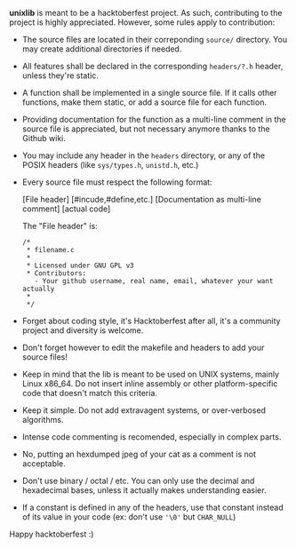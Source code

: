 **unixlib** is meant to be a hacktoberfest project. As such, contributing to the project is highly appreciated. However, some rules apply to contribution:

- The source files are located in their correponding `source/` directory. You may create additional directories if needed.
- All features shall be declared in the corresponding `headers/?.h` header, unless they're static.
- A function shall be implemented in a single source file. If it calls other functions, make them static, or add a source file for each function.
- Providing documentation for the function as a multi-line comment in the source file is appreciated, but not necessary anymore thanks to the Github wiki.
- You may include any header in the `headers` directory, or any of the POSIX headers (like `sys/types.h`, `unistd.h`, etc.)

- Every source file must respect the following format:

    [File header]
    [#incude,#define,etc.]
    [Documentation as multi-line comment]
    [actual code]

    The "File header" is:

      /*
       * filename.c
       *
       * Licensed under GNU GPL v3
       * Contributors:
         - Your github username, real name, email, whatever your want actually
       *
       */

- Forget about coding style, it's Hacktoberfest after all, it's a community project and diversity is welcome.
- Don't forget however to edit the makefile and headers to add your source files!
- Keep in mind that the lib is meant to be used on UNIX systems, mainly Linux x86_64. Do not insert inline assembly or other platform-specific code that doesn't match this criteria.
- Keep it simple. Do not add extravagent systems, or over-verbosed algorithms.
- Intense code commenting is recomended, especially in complex parts.
- No, putting an hexdumped jpeg of your cat as a comment is not acceptable.
- Don't use binary / octal / etc. You can only use the decimal and hexadecimal bases, unless it actually makes understanding easier.
- If a constant is defined in any of the headers, use that constant instead of its value in your code (ex: don't use `'\0'` but `CHAR_NULL`)

Happy hacktoberfest :)
